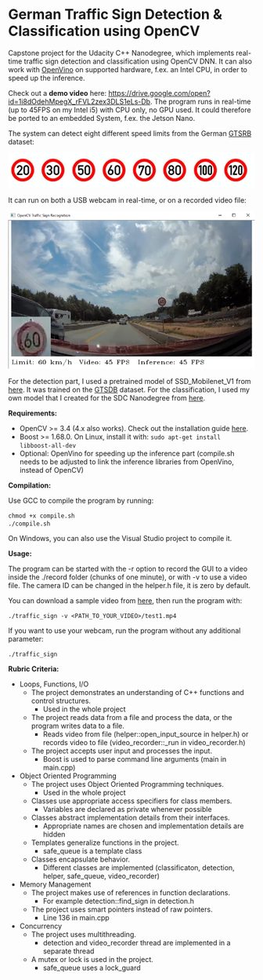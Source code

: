 # German Traffic Sign Detection & Classification using OpenCV

Capstone project for the Udacity C++ Nanodegree, which implements real-time traffic sign detection and classification using OpenCV DNN. It can also work with [OpenVino](https://software.intel.com/en-us/openvino-toolkit) on supported hardware, f.ex. an Intel CPU, in order to speed up the inference.

Check out a **demo video** here: https://drive.google.com/open?id=1i8dOdehMpegX_rFVL2zex3DLS1eLs-Db. The program runs in real-time (up to 45FPS on my Intel i5) with CPU only, no GPU used. It could therefore be ported to an embedded System, f.ex. the Jetson Nano.

The system can detect eight different speed limits from the German [GTSRB](http://benchmark.ini.rub.de/?section=gtsrb&subsection=dataset) dataset:

![](./images/signs.png)


It can run on both a USB webcam in real-time, or on a recorded video file:

![](./images/screenshot.png)



For the detection part, I used a pretrained model of SSD_Mobilenet_V1 from [here](https://github.com/aarcosg/traffic-sign-detection). It was trained on the [GTSDB](http://benchmark.ini.rub.de/?section=gtsdb&subsection=dataset) dataset.  For the classification, I used my own model that I created for the SDC Nanodegree from [here](https://github.com/maxritter/SDC-Traffic-Sign-Recognition). 


**Requirements:**

- OpenCV >= 3.4 (4.x also works). Check out the installation guide [here](https://www.pyimagesearch.com/2018/05/28/ubuntu-18-04-how-to-install-opencv/).
- Boost >= 1.68.0. On Linux, install it with: `sudo apt-get install libboost-all-dev`
- Optional: OpenVino for speeding up the inference part (compile.sh needs to be adjusted to link the inference libraries from OpenVino, instead of OpenCV)
  

**Compilation:**

Use GCC to compile the program by running:

```
chmod +x compile.sh
./compile.sh
```

On Windows, you can also use the Visual Studio project to compile it.

**Usage:**

The program can be started with the -r option to record the GUI to a video inside the ./record folder (chunks of one minute), or with -v to use a video file. The camera ID can be changed in the helper.h file, it is zero by default.

You can download a sample video from [here](https://github.com/helloyide/real-time-German-traffic-sign-recognition/raw/master/src/testvideo/test1.mp4), then run the program with:

```
./traffic_sign -v <PATH_TO_YOUR_VIDEO>/test1.mp4
```

If you want to use your webcam, run the program without any additional parameter:

```
./traffic_sign
```



**Rubric Criteria:**

- Loops, Functions, I/O
  - The project demonstrates an understanding of C++ functions and control structures.
    - Used in the whole project
  - The project reads data from a file and process the data, or the program writes data to a file.
    - Reads video from file (helper::open_input_source in helper.h) or records video to file (video_recorder::_run in video_recorder.h)
  - The project accepts user input and processes the input.
    - Boost is used to parse command line arguments (main in main.cpp)
- Object Oriented Programming
  - The project uses Object Oriented Programming techniques.
    - Used in the whole project
  - Classes use appropriate access specifiers for class members.
    - Variables are declared as private whenever possible
  - Classes abstract implementation details from their interfaces.
    - Appropriate names are chosen and implementation details are hidden
  - Templates generalize functions in the project.
    - safe_queue is a template class
  - Classes encapsulate behavior.
    - Different classes are implemented (classificaton, detection, helper, safe_queue, video_recorder)
- Memory Management
  - The project makes use of references in function declarations.
    - For example detection::find_sign in detection.h
  - The project uses smart pointers instead of raw pointers.
    - Line 136 in main.cpp
- Concurrency
  - The project uses multithreading.
    - detection and video_recorder thread are implemented in a separate thread
  - A mutex or lock is used in the project.
    - safe_queue uses a lock_guard

